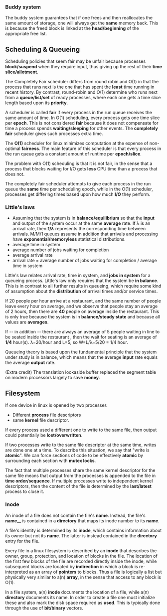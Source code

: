 ### Buddy system
The buddy system guarantees that if one frees and then reallocates the same amount of storage, one will always get the __same__ memory back. This is because the freed block is linked at the __head/beginning__ of the appropriate free list.

## Scheduling & Queueing
Scheduling policies that seem fair may be unfair because processes ____block/suspend____ when they require input, thus giving up the rest of their ____time slice/allotment____.

The Completely Fair scheduler differs from round robin and O(1) in that the process that runs next is the one that has spent the ____least____ time running in recent history. By contrast, round-robin and O(1) determine who runs next from a ____queue/list/set____ of ready processes, where each one gets a time slice length based upon its ____priority____.

A scheduler is called ____fair____ if every process in the run queue receives the same amount of time. In O(1) scheduling, every process gets one time slice per ____epoch____. This is not considered ____fair____ because it does not compensate for time a process spends ____waiting/sleeping____ for other events. The ____completely fair____ scheduler gives such processes extra time.

The ____O(1)____ scheduler for linux minimizes computation at the expense of non-optimal ____fairness____. The main feature of this scheduler is that every process in the run queue gets a constant amount of runtime per ____epoch/slice____.

The problem with O(1) scheduling is that it is not fair, in the sense that a process that blocks waiting for I/O gets ____less____ CPU time than a process that does not.

The completely fair scheduler attempts to give each process in the run queue the ____same____ time per scheduling epoch, while in the O(1) scheduler, processes get differing times based upon how much ____I/O____ they perform.

### Little's laws
* Assuming that the system is in ____balance/equilibrium____ so that the ____input____ and output of the system occur at the same ____average____ rate. If λ is an arrival rate, then ____1/λ____ represents the corresponding time between arrivals. M/M/1 queues assume in addition that arrivals and processing have ____exponential/memoryless____ statistical distributions.
* average time in system
* average number of jobs waiting for completion
* average arrival rate
* arrival rate = average number of jobs waiting for completion / average time in system

Little's law relates arrival rate, time in system, and ____jobs in system____ for a queueing process. Little's law only requires that the system be ____in balance____. This is in contrast to all further results in queueing, which require some kind of assumption about the ____distribution____ of arrival times and/or service times.

If 20 people per hour arrive at a restaurant, and the same number of people leave every hour on average, and we observe that people stay an average of 2 hours, then there are ____40____ people on average inside the restaurant. This is only true because the system is in ____balance/steady state____ and because all values are ____averages____. 

If -- in addition -- there are always an average of 5 people waiting in line to be seated inside the restaurant , then the wait for seating is an average of ____1/4____ hour(s). λ=20/hour and L=5, so W=L/λ=5/20 = 1/4 hour.

Queueing theory is based upon the fundamental principle that the system under study is in balance, which means that the average ____input____ rate equals the average ____output____ rate.




(Extra credit) The translation lookaside buffer replaced the segment table on modern processors largely to save ____money____.

## Filesystem
If one device in linux is opened by two processes
* Different ____process____ file descriptors 
* same ____kernel____ file descriptor. 

If every process used a different one to write to the same file, then output could potentially be ____lost/overwritten____.

If two processes write to the same file descriptor at the same time, writes are done one at a time. To describe this situation, we say that "write is ____atomic____". We can force sections of code to be effectively ____atomic____ by surrounding each section with ____mutex locks____.

The fact that multiple processes share the same kernel descriptor for the same file means that output from the processes is appended to the file in ____time order/sequence____. If multiple processes write to independent kernel descriptors, then the content of the file is determined by the __last/latest__ process to close it.

### Inode
An inode of a file does not contain the file's ____name____. Instead, the file's ____name______ is contained in a ____directory____ that maps its inode number to its ____name____.

A file's identity is determined by its ____inode____, which contains information about its owner but not its ____name____. The latter is instead contained in the ____directory____ entry for the file.

Every file in a linux filesystem is described by an ____inode____ that describes the owner, group, protection, and location of blocks in the file. The location of the first few blocks of the file are recorded directly inside the inode, while subsequent blocks are located by ____indirection____ in which a block is re-interpreted as an array of ____pointers____ to blocks. Thus a file is logically a list but physically very similar to a(n) ____array____, in the sense that access to any block is O(1).

In a file system, a(n) ____inode____ documents the location of a file, while a(n) ____directory____ documents its name. In order to create a file one must initialize these and also mark the disk space required as ____used____. This is typically done through the use of ____bit/binary____ vectors.



